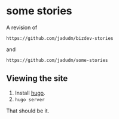 # some stories

A revision of 

```
https://github.com/jadudm/bizdev-stories
```

and 

```
https://github.com/jadudm/some-stories
```

## Viewing the site

1. Install [hugo](https://gohugo.io/).
2. `hugo server`

That should be it.